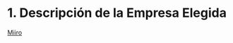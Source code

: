 # 1. Descripción de la Empresa Elegida
[Miiro](https://miro.com/app/board/uXjVNpfJYZ8=/?share_link_id=64274999759)